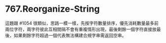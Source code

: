 # 767.Reorganize-String

這題跟 #1054 很類似，思路一模一樣，先按字符數量排序，優先消耗數量最多前兩位字符，兩字符彼此互相間隔不會有重複情形出現，最後剩餘一個字符直接放最後，如果剩餘字符超過一個代表無法構建合規字串需返回空串。
